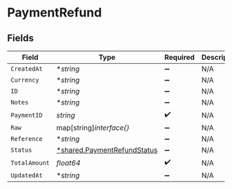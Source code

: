# PaymentRefund


## Fields

| Field                                                                            | Type                                                                             | Required                                                                         | Description                                                                      |
| -------------------------------------------------------------------------------- | -------------------------------------------------------------------------------- | -------------------------------------------------------------------------------- | -------------------------------------------------------------------------------- |
| `CreatedAt`                                                                      | **string*                                                                        | :heavy_minus_sign:                                                               | N/A                                                                              |
| `Currency`                                                                       | **string*                                                                        | :heavy_minus_sign:                                                               | N/A                                                                              |
| `ID`                                                                             | **string*                                                                        | :heavy_minus_sign:                                                               | N/A                                                                              |
| `Notes`                                                                          | **string*                                                                        | :heavy_minus_sign:                                                               | N/A                                                                              |
| `PaymentID`                                                                      | *string*                                                                         | :heavy_check_mark:                                                               | N/A                                                                              |
| `Raw`                                                                            | map[string]*interface{}*                                                         | :heavy_minus_sign:                                                               | N/A                                                                              |
| `Reference`                                                                      | **string*                                                                        | :heavy_minus_sign:                                                               | N/A                                                                              |
| `Status`                                                                         | [*shared.PaymentRefundStatus](../../../pkg/models/shared/paymentrefundstatus.md) | :heavy_minus_sign:                                                               | N/A                                                                              |
| `TotalAmount`                                                                    | *float64*                                                                        | :heavy_check_mark:                                                               | N/A                                                                              |
| `UpdatedAt`                                                                      | **string*                                                                        | :heavy_minus_sign:                                                               | N/A                                                                              |